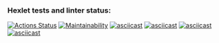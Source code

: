### Hexlet tests and linter status:
[![Actions Status](https://github.com/prvmjsky/java-project-61/actions/workflows/hexlet-check.yml/badge.svg)](https://github.com/prvmjsky/java-project-61/actions)
[![Maintainability](https://api.codeclimate.com/v1/badges/607d449d4c93834a7de5/maintainability)](https://codeclimate.com/github/prvmjsky/java-project-61/maintainability)
[![asciicast](https://asciinema.org/a/auuc7OVnZsoYAoikI90O8XTq4.svg)](https://asciinema.org/a/auuc7OVnZsoYAoikI90O8XTq4)
[![asciicast](https://asciinema.org/a/NoKAZHowJ0Pz2XxsNRRh3x2ab.svg)](https://asciinema.org/a/NoKAZHowJ0Pz2XxsNRRh3x2ab)
[![asciicast](https://asciinema.org/a/GdqFiJxYf83hcrcE8gryAMdOm.svg)](https://asciinema.org/a/GdqFiJxYf83hcrcE8gryAMdOm)
[![asciicast](https://asciinema.org/a/AYrWIrRQVxUJGsQ2qpiEPcUpq.svg)](https://asciinema.org/a/AYrWIrRQVxUJGsQ2qpiEPcUpq)
